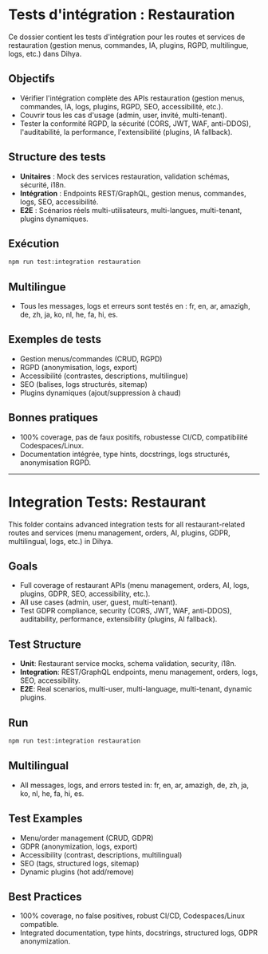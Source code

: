 # Tests d'intégration : Restauration

Ce dossier contient les tests d'intégration pour les routes et services de restauration (gestion menus, commandes, IA, plugins, RGPD, multilingue, logs, etc.) dans Dihya.

## Objectifs
- Vérifier l'intégration complète des APIs restauration (gestion menus, commandes, IA, logs, plugins, RGPD, SEO, accessibilité, etc.).
- Couvrir tous les cas d'usage (admin, user, invité, multi-tenant).
- Tester la conformité RGPD, la sécurité (CORS, JWT, WAF, anti-DDOS), l'auditabilité, la performance, l'extensibilité (plugins, IA fallback).

## Structure des tests
- **Unitaires** : Mock des services restauration, validation schémas, sécurité, i18n.
- **Intégration** : Endpoints REST/GraphQL, gestion menus, commandes, logs, SEO, accessibilité.
- **E2E** : Scénarios réels multi-utilisateurs, multi-langues, multi-tenant, plugins dynamiques.

## Exécution
```bash
npm run test:integration restauration
```

## Multilingue
- Tous les messages, logs et erreurs sont testés en : fr, en, ar, amazigh, de, zh, ja, ko, nl, he, fa, hi, es.

## Exemples de tests
- Gestion menus/commandes (CRUD, RGPD)
- RGPD (anonymisation, logs, export)
- Accessibilité (contrastes, descriptions, multilingue)
- SEO (balises, logs structurés, sitemap)
- Plugins dynamiques (ajout/suppression à chaud)

## Bonnes pratiques
- 100% coverage, pas de faux positifs, robustesse CI/CD, compatibilité Codespaces/Linux.
- Documentation intégrée, type hints, docstrings, logs structurés, anonymisation RGPD.

---

# Integration Tests: Restaurant

This folder contains advanced integration tests for all restaurant-related routes and services (menu management, orders, AI, plugins, GDPR, multilingual, logs, etc.) in Dihya.

## Goals
- Full coverage of restaurant APIs (menu management, orders, AI, logs, plugins, GDPR, SEO, accessibility, etc.).
- All use cases (admin, user, guest, multi-tenant).
- Test GDPR compliance, security (CORS, JWT, WAF, anti-DDOS), auditability, performance, extensibility (plugins, AI fallback).

## Test Structure
- **Unit**: Restaurant service mocks, schema validation, security, i18n.
- **Integration**: REST/GraphQL endpoints, menu management, orders, logs, SEO, accessibility.
- **E2E**: Real scenarios, multi-user, multi-language, multi-tenant, dynamic plugins.

## Run
```bash
npm run test:integration restauration
```

## Multilingual
- All messages, logs, and errors tested in: fr, en, ar, amazigh, de, zh, ja, ko, nl, he, fa, hi, es.

## Test Examples
- Menu/order management (CRUD, GDPR)
- GDPR (anonymization, logs, export)
- Accessibility (contrast, descriptions, multilingual)
- SEO (tags, structured logs, sitemap)
- Dynamic plugins (hot add/remove)

## Best Practices
- 100% coverage, no false positives, robust CI/CD, Codespaces/Linux compatible.
- Integrated documentation, type hints, docstrings, structured logs, GDPR anonymization.

